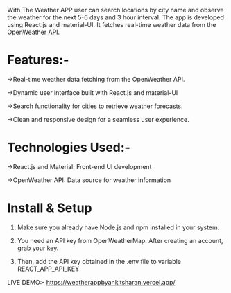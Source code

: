With The Weather APP user can search locations by city name and observe the weather for the next 5-6 days and 3 hour interval.
The app is developed using React.js and material-UI. It fetches real-time weather data from the OpenWeather API.

# Features:-

->Real-time weather data fetching from the OpenWeather API.

->Dynamic user interface built with React.js and material-UI

->Search functionality for cities to retrieve weather forecasts.

->Clean and responsive design for a seamless user experience.

# Technologies Used:-

->React.js and Material: Front-end UI development

->OpenWeather API: Data source for weather information

# Install & Setup
1) Make sure you already have Node.js and npm installed in your system.

2) You need an API key from OpenWeatherMap. After creating an account, grab your key.

3) Then, add the API key obtained in the .env file to variable REACT_APP_API_KEY

LIVE DEMO:-
https://weatherappbyankitsharan.vercel.app/
